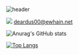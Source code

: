 ![header](https://capsule-render.vercel.app/api?type=waving&color=b8d4e0&height=300&section=header&text=Hi%20there%20👋&fontSize=40&fontColor=ffffff)

<img src="https://img.shields.io/badge/Gmail-EA4335?style=flat-square&logo=Gmail&logoColor=white"/> deardus00@ewhain.net

![Anurag's GitHub stats](https://github-readme-stats.vercel.app/api?username=Lim-YeonWoo&show_icons=true&theme=swift)

[![Top Langs](https://github-readme-stats.vercel.app/api/top-langs/?username=Lim-YeonWoo&layout=compact)](https://github.com/Lim-YeonWoo/github-readme-stats)
